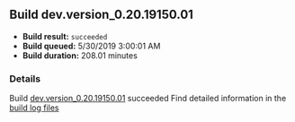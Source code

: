 ## Build dev.version_0.20.19150.01
- **Build result:** `succeeded`
- **Build queued:** 5/30/2019 3:00:01 AM
- **Build duration:** 208.01 minutes
### Details
Build [dev.version_0.20.19150.01](https://winappstudio.visualstudio.com/web/build.aspx?pcguid=a4ef43be-68ce-4195-a619-079b4d9834c2&builduri=vstfs%3a%2f%2f%2fBuild%2fBuild%2f28228) succeeded
Find detailed information in the [build log files](https://uwpctdiags.blob.core.windows.net/buildlogs/dev.version_0.20.19150.01_logs.zip)
